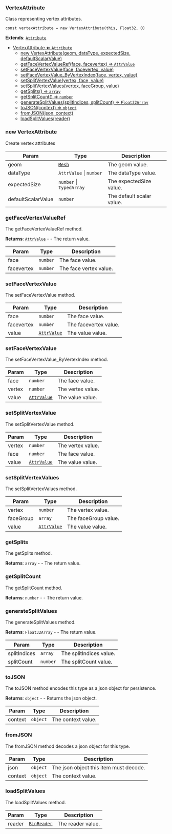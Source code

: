<a name="VertexAttribute"></a>

### VertexAttribute 
Class representing vertex attributes.

```
const vertexAttribute = new VertexAttribute(this, Float32, 0)
```


**Extends**: <code>[Attribute](api/SceneTree/Geometry/Attribute.md)</code>  

* [VertexAttribute ⇐ <code>Attribute</code>](#VertexAttribute)
    * [new VertexAttribute(geom, dataType, expectedSize, defaultScalarValue)](#new-VertexAttribute)
    * [getFaceVertexValueRef(face, facevertex) ⇒ <code>AttrValue</code>](#getFaceVertexValueRef)
    * [setFaceVertexValue(face, facevertex, value)](#setFaceVertexValue)
    * [setFaceVertexValue_ByVertexIndex(face, vertex, value)](#setFaceVertexValue_ByVertexIndex)
    * [setSplitVertexValue(vertex, face, value)](#setSplitVertexValue)
    * [setSplitVertexValues(vertex, faceGroup, value)](#setSplitVertexValues)
    * [getSplits() ⇒ <code>array</code>](#getSplits)
    * [getSplitCount() ⇒ <code>number</code>](#getSplitCount)
    * [generateSplitValues(splitIndices, splitCount) ⇒ <code>Float32Array</code>](#generateSplitValues)
    * [toJSON(context) ⇒ <code>object</code>](#toJSON)
    * [fromJSON(json, context)](#fromJSON)
    * [loadSplitValues(reader)](#loadSplitValues)

<a name="new_VertexAttribute_new"></a>

### new VertexAttribute
Create vertex attributes


| Param | Type | Description |
| --- | --- | --- |
| geom | <code>[Mesh](api/SceneTree/Geometry/Mesh.md)</code> | The geom value. |
| dataType | <code>AttrValue</code> \| <code>number</code> | The dataType value. |
| expectedSize | <code>number</code> \| <code>TypedArray</code> | The expectedSize value. |
| defaultScalarValue | <code>number</code> | The default scalar value. |

<a name="VertexAttribute+getFaceVertexValueRef"></a>

### getFaceVertexValueRef
The getFaceVertexValueRef method.


**Returns**: <code>[AttrValue](api/Math/AttrValue.md)</code> - - The return value.  

| Param | Type | Description |
| --- | --- | --- |
| face | <code>number</code> | The face value. |
| facevertex | <code>number</code> | The face vertex value. |

<a name="VertexAttribute+setFaceVertexValue"></a>

### setFaceVertexValue
The setFaceVertexValue method.



| Param | Type | Description |
| --- | --- | --- |
| face | <code>number</code> | The face value. |
| facevertex | <code>number</code> | The facevertex value. |
| value | <code>[AttrValue](api/Math/AttrValue.md)</code> | The value value. |

<a name="VertexAttribute+setFaceVertexValue_ByVertexIndex"></a>

### setFaceVertexValue
The setFaceVertexValue_ByVertexIndex method.



| Param | Type | Description |
| --- | --- | --- |
| face | <code>number</code> | The face value. |
| vertex | <code>number</code> | The vertex value. |
| value | <code>[AttrValue](api/Math/AttrValue.md)</code> | The value value. |

<a name="VertexAttribute+setSplitVertexValue"></a>

### setSplitVertexValue
The setSplitVertexValue method.



| Param | Type | Description |
| --- | --- | --- |
| vertex | <code>number</code> | The vertex value. |
| face | <code>number</code> | The face value. |
| value | <code>[AttrValue](api/Math/AttrValue.md)</code> | The value value. |

<a name="VertexAttribute+setSplitVertexValues"></a>

### setSplitVertexValues
The setSplitVertexValues method.



| Param | Type | Description |
| --- | --- | --- |
| vertex | <code>number</code> | The vertex value. |
| faceGroup | <code>array</code> | The faceGroup value. |
| value | <code>[AttrValue](api/Math/AttrValue.md)</code> | The value value. |

<a name="VertexAttribute+getSplits"></a>

### getSplits
The getSplits method.


**Returns**: <code>array</code> - - The return value.  
<a name="VertexAttribute+getSplitCount"></a>

### getSplitCount
The getSplitCount method.


**Returns**: <code>number</code> - - The return value.  
<a name="VertexAttribute+generateSplitValues"></a>

### generateSplitValues
The generateSplitValues method.


**Returns**: <code>Float32Array</code> - - The return value.  

| Param | Type | Description |
| --- | --- | --- |
| splitIndices | <code>array</code> | The splitIndices value. |
| splitCount | <code>number</code> | The splitCount value. |

<a name="VertexAttribute+toJSON"></a>

### toJSON
The toJSON method encodes this type as a json object for persistence.


**Returns**: <code>object</code> - - Returns the json object.  

| Param | Type | Description |
| --- | --- | --- |
| context | <code>object</code> | The context value. |

<a name="VertexAttribute+fromJSON"></a>

### fromJSON
The fromJSON method decodes a json object for this type.



| Param | Type | Description |
| --- | --- | --- |
| json | <code>object</code> | The json object this item must decode. |
| context | <code>object</code> | The context value. |

<a name="VertexAttribute+loadSplitValues"></a>

### loadSplitValues
The loadSplitValues method.



| Param | Type | Description |
| --- | --- | --- |
| reader | <code>[BinReader](api/SceneTree/BinReader.md)</code> | The reader value. |

